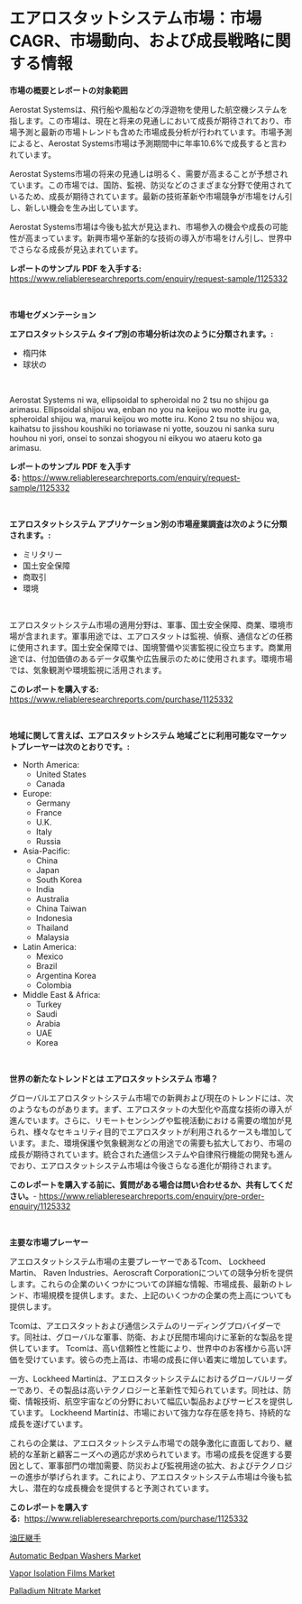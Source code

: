 <p><h1>エアロスタットシステム市場：市場CAGR、市場動向、および成長戦略に関する情報</h1></p><p><strong>市場の概要とレポートの対象範囲</strong></p>
<p><p>Aerostat Systemsは、飛行船や風船などの浮遊物を使用した航空機システムを指します。この市場は、現在と将来の見通しにおいて成長が期待されており、市場予測と最新の市場トレンドも含めた市場成長分析が行われています。市場予測によると、Aerostat Systems市場は予測期間中に年率10.6%で成長すると言われています。</p><p>Aerostat Systems市場の将来の見通しは明るく、需要が高まることが予想されています。この市場では、国防、監視、防災などのさまざまな分野で使用されているため、成長が期待されています。最新の技術革新や市場競争が市場をけん引し、新しい機会を生み出しています。</p><p>Aerostat Systems市場は今後も拡大が見込まれ、市場参入の機会や成長の可能性が高まっています。新興市場や革新的な技術の導入が市場をけん引し、世界中でさらなる成長が見込まれています。</p></p>
<p><strong>レポートのサンプル PDF を入手する:</strong> <a href="https://www.reliableresearchreports.com/enquiry/request-sample/1125332">https://www.reliableresearchreports.com/enquiry/request-sample/1125332</a></p>
<p>&nbsp;</p>
<p><strong>市場セグメンテーション</strong></p>
<p><strong>エアロスタットシステム タイプ別の市場分析は次のように分類されます。:</strong></p>
<p><ul><li>楕円体</li><li>球状の</li></ul></p>
<p>&nbsp;</p>
<p><p>Aerostat Systems ni wa, ellipsoidal to spheroidal no 2 tsu no shijou ga arimasu. Ellipsoidal shijou wa, enban no you na keijou wo motte iru ga, spheroidal shijou wa, marui keijou wo motte iru. Kono 2 tsu no shijou wa, kaihatsu to jisshou koushiki no toriawase ni yotte, souzou ni sanka suru houhou ni yori, onsei to sonzai shogyou ni eikyou wo ataeru koto ga arimasu.</p></p>
<p><strong>レポートのサンプル PDF を入手する:</strong>&nbsp;<a href="https://www.reliableresearchreports.com/enquiry/request-sample/1125332">https://www.reliableresearchreports.com/enquiry/request-sample/1125332</a></p>
<p>&nbsp;</p>
<p><strong> エアロスタットシステム アプリケーション別の市場産業調査は次のように分類されます。:</strong></p>
<p><ul><li>ミリタリー</li><li>国土安全保障</li><li>商取引</li><li>環境</li></ul></p>
<p>&nbsp;</p>
<p><p>エアロスタットシステム市場の適用分野は、軍事、国土安全保障、商業、環境市場が含まれます。軍事用途では、エアロスタットは監視、偵察、通信などの任務に使用されます。国土安全保障では、国境警備や災害監視に役立ちます。商業用途では、付加価値のあるデータ収集や広告展示のために使用されます。環境市場では、気象観測や環境監視に活用されます。</p></p>
<p><strong>このレポートを購入する:</strong>&nbsp; <a href="https://www.reliableresearchreports.com/purchase/1125332">https://www.reliableresearchreports.com/purchase/1125332</a></p>
<p>&nbsp;</p>
<p><strong>地域に関して言えば、エアロスタットシステム 地域ごとに利用可能なマーケットプレーヤーは次のとおりです。:</strong></p>
<p><ul>
    <li>
        North America:
        <ul>
            <li>United States</li>
            <li>Canada</li>
        </ul>
    </li>
    <li>
        Europe:
        <ul>
            <li>Germany</li>
            <li>France</li>
            <li>U.K.</li>
            <li>Italy</li>
            <li>Russia</li>
        </ul>
    </li>
    <li>
        Asia-Pacific:
        <ul>
            <li>China</li>
            <li>Japan</li>
            <li>South Korea</li>
            <li>India</li>
            <li>Australia</li>
            <li>China Taiwan</li>
            <li>Indonesia</li>
            <li>Thailand</li>
            <li>Malaysia</li>
        </ul>
    </li>
    <li>
        Latin America:
        <ul>
            <li>Mexico</li>
            <li>Brazil</li>
            <li>Argentina Korea</li>
            <li>Colombia</li>
        </ul>
    </li>
    <li>
        Middle East & Africa:
        <ul>
            <li>Turkey</li>
            <li>Saudi</li>
            <li>Arabia</li>
            <li>UAE</li>
            <li>Korea</li>
        </ul>
    </li>
    </ul></p>
<p>&nbsp;</p>
<p><strong>世界の新たなトレンドとは エアロスタットシステム 市場？</strong></p>
<p><p>グローバルエアロスタットシステム市場での新興および現在のトレンドには、次のようなものがあります。まず、エアロスタットの大型化や高度な技術の導入が進んでいます。さらに、リモートセンシングや監視活動における需要の増加が見られ、様々なセキュリティ目的でエアロスタットが利用されるケースも増加しています。また、環境保護や気象観測などの用途での需要も拡大しており、市場の成長が期待されています。統合された通信システムや自律飛行機能の開発も進んでおり、エアロスタットシステム市場は今後さらなる進化が期待されます。</p></p>
<p><strong>このレポートを購入する前に、質問がある場合は問い合わせるか、共有してください。</strong>- <a href="https://www.reliableresearchreports.com/enquiry/pre-order-enquiry/1125332">https://www.reliableresearchreports.com/enquiry/pre-order-enquiry/1125332</a></p>
<p>&nbsp;</p>
<p><strong>主要な市場プレーヤー</strong></p>
<p><p>アエロスタットシステム市場の主要プレーヤーであるTcom、 Lockheed Martin、 Raven Industries、Aeroscraft Corporationについての競争分析を提供します。これらの企業のいくつかについての詳細な情報、市場成長、最新のトレンド、市場規模を提供します。また、上記のいくつかの企業の売上高についても提供します。</p><p>Tcomは、アエロスタットおよび通信システムのリーディングプロバイダーです。同社は、グローバルな軍事、防衛、および民間市場向けに革新的な製品を提供しています。 Tcomは、高い信頼性と性能により、世界中のお客様から高い評価を受けています。彼らの売上高は、市場の成長に伴い着実に増加しています。</p><p>一方、Lockheed Martinは、アエロスタットシステムにおけるグローバルリーダーであり、その製品は高いテクノロジーと革新性で知られています。同社は、防衛、情報技術、航空宇宙などの分野において幅広い製品およびサービスを提供しています。 Lockheend Martinは、市場において強力な存在感を持ち、持続的な成長を遂げています。</p><p>これらの企業は、アエロスタットシステム市場での競争激化に直面しており、継続的な革新と顧客ニーズへの適応が求められています。市場の成長を促進する要因として、軍事部門の増加需要、防災および監視用途の拡大、およびテクノロジーの進歩が挙げられます。これにより、アエロスタットシステム市場は今後も拡大し、潜在的な成長機会を提供すると予測されています。</p></p>
<p><strong>このレポートを購入する:</strong>&nbsp;&nbsp;<a href="https://www.reliableresearchreports.com/purchase/1125332">https://www.reliableresearchreports.com/purchase/1125332</a></p>
<p><p><a href="https://github.com/efcvopdgkdx128/Market-Research-Report-List-1/blob/main/5936028190349.md">油圧継手</a></p><p><a href="https://lydian-appliance-61d.notion.site/Automatic-Bedpan-Washers-Market-Research-Report-Reveals-The-Latest-Trends-And-Opportunities-of-this--af70bfcdf0074231af04ae5415400813">Automatic Bedpan Washers Market</a></p><p><a href="https://view.publitas.com/reportprime-1/vapor-isolation-films-market-size-growing-and-forecasted-for-period-from-2023-2030-and-provides-complete-market-analysis-of-this-market/">Vapor Isolation Films Market</a></p><p><a href="https://github.com/Sherrillcrooksxa8i18ucf2m/Market-Research-Report-List-1/blob/main/palladium-nitrate-market.md">Palladium Nitrate Market</a></p></p>